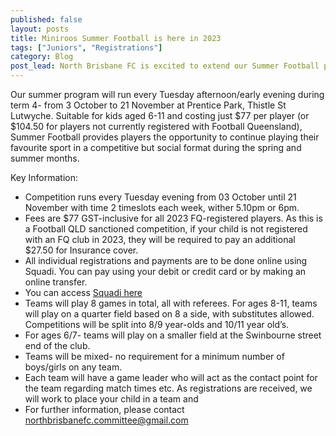 ```yaml
---
published: false
layout: posts
title: Miniroos Summer Football is here in 2023
tags: ["Juniors", "Registrations"]
category: Blog
post_lead: North Brisbane FC is excited to extend our Summer Football program to Miniroos in 2023.
---
```


Our summer program will run every Tuesday afternoon/early evening during term 4- from 3 October to 21 November at Prentice Park, Thistle St Lutwyche. Suitable for kids aged 6-11 and costing just $77 per player (or $104.50 for players not currently registered with Football Queensland), Summer Football provides players the opportunity to continue playing their favourite sport in a competitive but social format during the spring and summer months.

Key Information:

- Competition runs every Tuesday evening from 03 October until 21 November with time 2 timeslots each week, wither 5.10pm or 6pm.
- Fees are $77 GST-inclusive for all 2023 FQ-registered players. As this is a Football QLD sanctioned competition, if your child is not registered with an FQ club in 2023, they will be required to pay an additional $27.50 for Insurance cover.
- All individual registrations and payments are to be done online using Squadi. You can pay using your debit or credit card or by making an online transfer.
- You can access [Squadi here](https://registration.squadi.com/userRegistration?organisationId=358efd06-2dcb-4ae4-81a6-2c1d791dd875&competitionId=ac00d408-10b1-4a93-b3f2-4f7b38863ff8)
- Teams will play 8 games in total, all with referees. For ages 8-11, teams will play on a quarter field based on 8 a side, with substitutes allowed.  Competitions will be split into 8/9 year-olds and 10/11 year old’s.
- For ages 6/7- teams will play on a smaller field at the Swinbourne street end of the club.
- Teams will be mixed- no requirement for a minimum number of boys/girls on any team.
- Each team will have a game leader who will act as the contact point for the team regarding match times etc. As registrations are received, we will work to place your child in a team and
- For further information, please contact [northbrisbanefc.committee@gmail.com](northbrisbanefc.committee@gmail.com)

